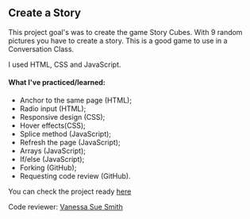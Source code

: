 ## Create a Story

This project goal's was to create the game Story Cubes. 
With 9 random pictures you have to create a story. 
This is a good game to use in a Conversation Class.

I used HTML, CSS and JavaScript.

#### What I've practiced/learned:
- Anchor to the same page (HTML);
- Radio input (HTML);
- Responsive design (CSS);
- Hover effects(CSS);
- Splice method (JavaScript);
- Refresh the page (JavaScript);
- Arrays (JavaScript);
- If/else (JavaScript);
- Forking (GitHub);
- Requesting code review (GitHub).


You can check the project ready [here](https://yasmingsdm.github.io/createastory/)


Code reviewer: [Vanessa Sue Smith](https://github.com/VanessaSue27)

